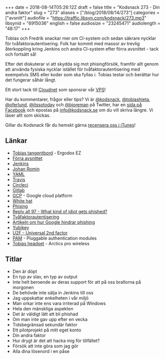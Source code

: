 +++
date = 2018-08-14T05:26:12Z
draft = false
title = "Kodsnack 273 - Din andra faktor"
slug = "273"
aliases = ["/blog/2018/08/14/273"]
categories = ["avsnitt"]
audiofile = "https://traffic.libsyn.com/kodsnack/273.mp3"
libsynid = "6915036"
english = false
audiosize = "23245471"
audiolength = "48:17"
+++

Tobias och Fredrik snackar mer om CI-system och sedan säkrare nycklar för tvåfaktorautentisering. Folk har kommit med massor av trevlig återkoppling kring Jenkins och andra CI-system efter förra avsnittet - tack och fortsätt så!

Efter det diskuterar vi att skydda sig mot phisingförsök, framför allt genom att använda fysiska nycklar istället för tvåfaktorautentisering med exempelvis SMS eller koder som ska fyllas i. Tobias testar och berättar hur det fungerar såhär långt.

Ett stort tack till [Cloudnet](http://www.cloudnet.se) som sponsrar vår [VPS](http://en.wikipedia.org/wiki/Virtual_private_server)!

Har du kommentarer, frågor eller tips? Vi är [@kodsnack](https://www.twitter.com/kodsnack), [@tobiashieta](https://www.twitter.com/tobiashieta), [@oferlund](https://www.twitter.com/oferlund), [@itssotoday](https://twitter.com/itssotoday) och [@bjoreman](https://www.twitter.com/bjoreman) på Twitter, har en [sida på Facebook](https://www.facebook.com/kodsnack) och epostas på [info@kodsnack.se](mailto:info@kodsnack.se) om du vill skriva längre. Vi läser allt som skickas.

Gillar du Kodsnack får du hemskt gärna [recensera oss i iTunes](http://itunes.apple.com/se/podcast/kodsnack/id561631498?l=en)!

## Länkar ##
* [Tobias tangentbord](https://ergodox-ez.com/) - Ergodox EZ
* [Förra avsnittet](https://kodsnack.se/272/)
* [Jenkins](https://en.wikipedia.org/wiki/Jenkins_%28software%29)
* [Johan Romin](https://romin.se/about.html)
* [YAML](https://en.wikipedia.org/wiki/YAML)
* [Travis](https://en.wikipedia.org/wiki/Travis_CI)
* [Circleci](https://circleci.com/)
* [Gitlab](https://en.wikipedia.org/wiki/YAML)
* [GCP](https://en.wikipedia.org/wiki/Google_Cloud_Platform) - Google cloud platform
* [White hat](https://en.wikipedia.org/wiki/White_hat_%28computer_security%29)
* [Phising](https://en.wikipedia.org/wiki/Phishing)
* [Reply all 97 - What kind of idiot gets phished?](https://www.gimletmedia.com/reply-all/97-what-kind-of-idiot-gets-phished-re-broadcast)
* [Tvåfaktorautentisering](https://en.wikipedia.org/wiki/Multi-factor_authentication)
* [Artikeln om hur Google hindrar phishing](https://krebsonsecurity.com/2018/07/google-security-keys-neutralized-employee-phishing/)
* [Yubikey](https://www.yubico.com/)
* [U2F - Universal 2nd factor](https://en.wikipedia.org/wiki/Universal_2nd_Factor)
* [PAM](https://en.wikipedia.org/wiki/Linux_PAM) - Pluggable authentication modules
* [Tobias headset](https://steelseries.com/gaming-headsets/arctis-pro-wireless) - Arctics pro wireless

## Titlar ##
* Den är döpt
* En typ av slav, en typ av output
* Inte helt beroende av deras support för att på oss brallorna på morgonen
* De behövde inte sälja in Jenkins till oss
* Jag uppskattar enkelheten i vår miljö
* Man orkar inte ens vara irriterad på Windows
* Hela den mänskliga aspekten
* Det är väldigt lätt att bli phishad
* Om man inte gav upp efter en vecka
* Tidsbegränsad sekundär faktor
* Ett pilotprojekt på mitt eget konto
* Din andra faktor
* Hur drygt är det att hacka mig för tillfället?
* Försök att inte göra som jag gör
* Alla dina lösenord i en påse